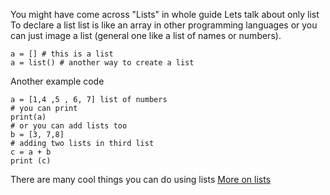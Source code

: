 You might have come across "Lists" in whole guide
Lets talk about only list 
To declare a list 
list is like an array in other programming languages or you can just image a list (general one like a list of names or numbers).
``` 
a = [] # this is a list 
a = list() # another way to create a list 
```
Another example code 
```
a = [1,4 ,5 , 6, 7] list of numbers
# you can print 
print(a)
# or you can add lists too 
b = [3, 7,8]
# adding two lists in third list
c = a + b
print (c)

```
There are many cool things you can do using lists 
<a href="https://docs.python.org/3/tutorial/datastructures.html"> More on lists </a>
